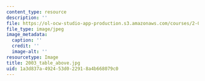 ```yaml
---
content_type: resource
description: ''
file: https://ol-ocw-studio-app-production.s3.amazonaws.com/courses/2-007-design-and-manufacturing-i-spring-2009/1a3d837a492453d022918a4b668079c0_2003_table_above.jpg
file_type: image/jpeg
image_metadata:
  caption: ''
  credit: ''
  image-alt: ''
resourcetype: Image
title: 2003_table_above.jpg
uid: 1a3d837a-4924-53d0-2291-8a4b668079c0
---
```

